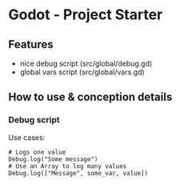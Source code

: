 # Godot - Project Starter

## Features

- nice debug script (src/global/debug.gd)
- global vars script (src/global/vars.gd)

## How to use & conception details

### Debug script

Use cases:

```gdscript
# Logs one value
Debug.log("Some message")
# Use an Array to log many values
Debug.log(["Message", some_var, value])
```
